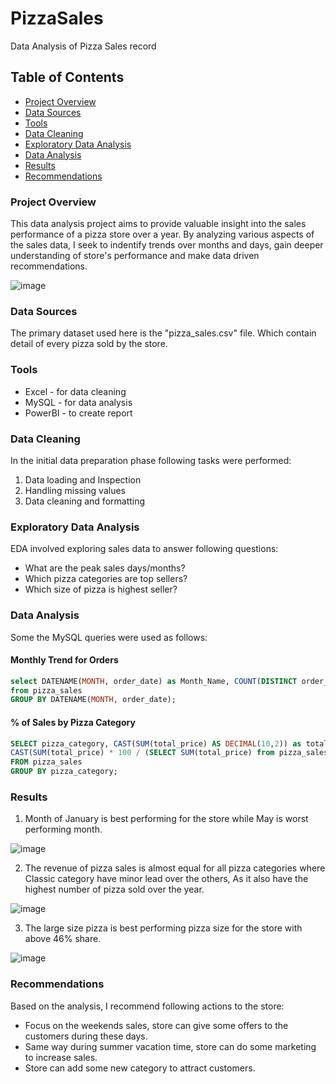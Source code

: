 # PizzaSales
Data Analysis of Pizza Sales record

## Table of Contents

- [Project Overview](#project-overview)
- [Data Sources](#data-sources)
- [Tools](#tools)
- [Data Cleaning](#data-cleaning)
- [Exploratory Data Analysis](#exploratory-data-analysis)
- [Data Analysis](#data-analysis)
- [Results](#results)
- [Recommendations](#recommendations)

### Project Overview
This data analysis project aims to provide valuable insight into the sales performance of a pizza store over a year. By analyzing various aspects of the sales data, I seek to indentify trends over months and days, gain deeper understanding of store's performance and make data driven recommendations.


![image](https://github.com/Harshkumarspatel/PizzaSales/assets/151779392/cd74d615-8887-4e6c-aa20-1a7682fbf6e8)



### Data Sources
The primary dataset used here is the "pizza_sales.csv" file. Which contain detail of every pizza sold by the store.

### Tools
- Excel - for data cleaning
- MySQL - for data analysis
- PowerBI - to create report 

### Data Cleaning
In the initial data preparation phase following tasks were performed:
1. Data loading and Inspection
2. Handling missing values
3. Data cleaning and formatting

### Exploratory Data Analysis
EDA involved exploring sales data to answer following questions:
- What are the peak sales days/months?
- Which pizza categories are top sellers?
- Which size of pizza is highest seller?

### Data Analysis
Some the MySQL queries were used as follows:
#### Monthly Trend for Orders
```sql
select DATENAME(MONTH, order_date) as Month_Name, COUNT(DISTINCT order_id) as Total_Orders
from pizza_sales
GROUP BY DATENAME(MONTH, order_date);
```
#### % of Sales by Pizza Category
```sql
SELECT pizza_category, CAST(SUM(total_price) AS DECIMAL(10,2)) as total_revenue,
CAST(SUM(total_price) * 100 / (SELECT SUM(total_price) from pizza_sales) AS DECIMAL(10,2)) AS PCT
FROM pizza_sales
GROUP BY pizza_category;
```

### Results

1. Month of January is best performing for the store while May is worst performing month.

![image](https://github.com/Harshkumarspatel/PizzaSales/assets/151779392/f755c32a-bfe6-4810-b5d6-742dfbd04769)



2. The revenue of pizza sales is almost equal for all pizza categories where Classic category have minor lead over the others, As it also have the highest number of pizza sold over the year.

![image](https://github.com/Harshkumarspatel/PizzaSales/assets/151779392/ec7ccb8d-07a7-4050-85d8-129fc7866257)



3. The large size pizza is best performing pizza size for the store with above 46% share.

![image](https://github.com/Harshkumarspatel/PizzaSales/assets/151779392/8315456a-0b13-4880-ab5d-5c0befa86c05)



### Recommendations
Based on the analysis, I recommend following actions to the store:
- Focus on the weekends sales, store can give some offers to the customers during these days.
- Same way during summer vacation time, store can do some marketing to increase sales.
- Store can add some new category to attract customers.



 
